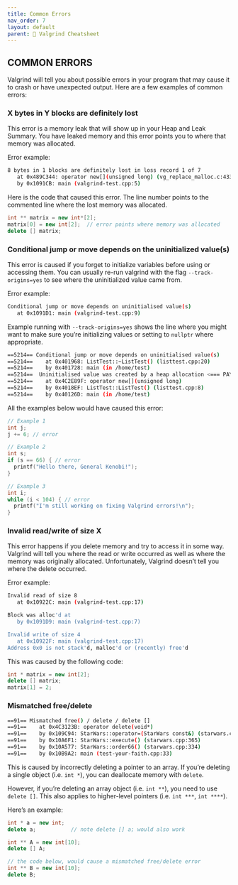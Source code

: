 ```yaml
---
title: Common Errors
nav_order: 7
layout: default
parent: 📑 Valgrind Cheatsheet
---
```


## **COMMON ERRORS**

Valgrind will tell you about possible errors in your program that may cause it to crash or have unexpected output. Here are a few examples of common errors:

### **X bytes in Y blocks are definitely lost**

This error is a memory leak that will show up in your Heap and Leak Summary. You have leaked memory and this error points you to where that memory was allocated.

Error example:

```bash
8 bytes in 1 blocks are definitely lost in loss record 1 of 7
   at 0x489C344: operator new[](unsigned long) (vg_replace_malloc.c:433)
   by 0x1091CB: main (valgrind-test.cpp:5)
```

Here is the code that caused this error. The line number points to the commented line where the lost memory was allocated.

```cpp
int ** matrix = new int*[2];
matrix[0] = new int[2];  // error points where memory was allocated
delete [] matrix;
```

### **Conditional jump or move depends on the uninitialized value(s)**

This error is caused if you forget to initialize variables before using or accessing them. You can usually re-run valgrind with the flag `--track-origins=yes` to see where the uninitialized value came from.

Error example:

```bash
Conditional jump or move depends on uninitialised value(s)
   at 0x1091D1: main (valgrind-test.cpp:9)
```

Example running with `--track-origins=yes` shows the line where you might want to make sure you’re initializing values or setting to `nullptr` where appropriate.

```bash
==5214== Conditional jump or move depends on uninitialised value(s)
==5214==    at 0x401968: ListTest::~ListTest() (listtest.cpp:20)
==5214==    by 0x401728: main (in /home/test)
==5214==  Uninitialised value was created by a heap allocation <=== PAY ATTENTION TO THESE NOTES
==5214==    at 0x4C2E89F: operator new[](unsigned long)
==5214==    by 0x4018EF: ListTest::ListTest() (listtest.cpp:8)
==5214==    by 0x40126D: main (in /home/test)
```

All the examples below would have caused this error:

```cpp
// Example 1
int j;
j += 6; // error

// Example 2
int s;
if (s == 66) { // error
  printf("Hello there, General Kenobi!");
}

// Example 3
int i;
while (i < 104) { // error
  printf("I'm still working on fixing Valgrind errors!\n");
}
```

### **Invalid read/write of size X**

This error happens if you delete memory and try to access it in some way. Valgrind will tell you where the read or write occurred as well as where the memory was originally allocated. Unfortunately, Valgrind doesn’t tell you where the delete occurred.

Error example:

```bash
Invalid read of size 8
   at 0x10922C: main (valgrind-test.cpp:17)

Block was alloc'd at
   by 0x1091D9: main (valgrind-test.cpp:7)

Invalid write of size 4
   at 0x10922F: main (valgrind-test.cpp:17)
Address 0x0 is not stack'd, malloc'd or (recently) free'd
```

This was caused by the following code:

```cpp
int * matrix = new int[2];
delete [] matrix;
matrix[1] = 2;
```

### **Mismatched free/delete**

```bash
==91== Mismatched free() / delete / delete []
==91==    at 0x4C3123B: operator delete(void*) 
==91==    by 0x109C94: StarWars::operator=(StarWars const&) (starwars.cpp:183)
==91==    by 0x10A6F1: StarWars::execute() (starwars.cpp:365)
==91==    by 0x10A577: StarWars::order66() (starwars.cpp:334)
==91==    by 0x10B9A2: main (test-your-faith.cpp:33)
```

This is caused by incorrectly deleting a pointer to an array. If you’re deleting a single object (i.e. `int *`), you can deallocate memory with `delete`.

However, if you’re deleting an array object (i.e. `int **`), you need to use `delete []`. This also applies to higher-level pointers (i.e. `int ***`, `int ****`).

Here’s an example:

```cpp
int * a = new int;
delete a;           // note delete [] a; would also work

int ** A = new int[10];
delete [] A;

// the code below, would cause a mismatched free/delete error
int ** B = new int[10];
delete B;
```